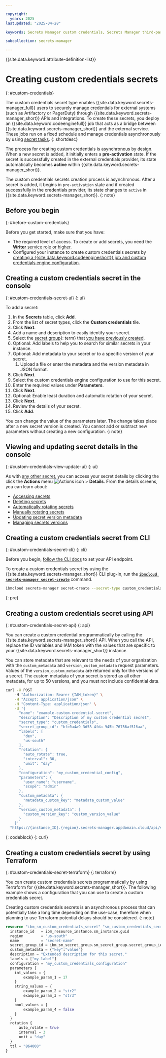 ```yaml
---

copyright:
  years: 2025
lastupdated: "2025-04-28"

keywords: Secrets Manager custom credentials, Secrets Manager third-party

subcollection: secrets-manager

---
```


{{site.data.keyword.attribute-definition-list}}

# Creating custom credentials secrets
{: #custom-credentials}

The custom credentials secret type enables {{site.data.keyword.secrets-manager_full}} users to securely manage credentials for external systems (such as Artifactory or PagerDuty) through {{site.data.keyword.secrets-manager_short}} APIs and integrations. To create these secrets, you deploy an  {{site.data.keyword.codeenginefull}} job that acts as a bridge between {{site.data.keyword.secrets-manager_short}} and the external service. These jobs run on a fixed schedule and manage credentials asynchronously by using [secret tasks](/docs/secrets-manager?topic=secrets-manager-secret-tasks).
{: shortdesc}

The process for creating custom credentials is asynchronous by design. When a new secret is added, it initially enters a **pre-activation** state. If the secret is successfully created in the external credentials provider, its state automatically becomes **active** within {{site.data.keyword.secrets-manager_short}}.

The custom credentials secrets creation process is asynchronous. After a secret is added, it begins in `pre-activation` state and if created successfully in the credentials provider, its state changes to `active` in {{site.data.keyword.secrets-manager_short}}.
{: note}

## Before you begin
{: #before-custom-credentials}

Before you get started, make sure that you have:
- The required level of access. To create or add secrets, you need the [**Writer** service role or higher](/docs/secrets-manager?topic=secrets-manager-iam).
- Configured your instance to create custom credentials secrets by [creating a {{site.data.keyword.codeengineshort}} job and custom credentials engine configuration](/docs/secrets-manager?topic=secrets-manager-custom-credentials-prepare).

## Creating a custom credentials secret in the console
{: #custom-credentials-secret-ui}
{: ui}

To add a secret:

1. In the **Secrets** table, click **Add**.
2. From the list of secret types, click the **Custom credentials** tile.
3. Click **Next**.
4. Add a name and description to easily identify your secret.
5. Select the [secret group](#x9968962){: term} that [you have previously created](/docs/secrets-manager?topic=secrets-manager-custom-credentials-config&interface=ui#custom-credentials-config-before-begin).
6. Optional: Add labels to help you to search for similar secrets in your instance.
7. Optional: Add metadata to your secret or to a specific version of your secret.
    1. Upload a file or enter the metadata and the version metadata in JSON format.  
8. Click **Next**.
9. Select the custom credentials engine configuration to use for this secret.
10. Enter the required values under **Parameters**.
11. Click **Next**.
12. Optional: Enable least duration and automatic rotation of your secret.
13. Click **Next**.
18. Review the details of your secret. 
19. Click **Add**.

You can change the value of the parameters later. The change takes place after a new secret version is created. You cannot add or subtract new parameters without creating a new configuration.
{: note}

## Viewing and updating secret details in the console
{: #custom-credentials-view-update-ui}
{: ui}

As with [any other secret](/docs/secrets-manager?topic=secrets-manager-updating-secret-metadata), you can access your secret details by clicking the click the **Actions** menu ![Actions icon](../icons/actions-icon-vertical.svg) > **Details**. From the details screens, you can learn about:

* [Accessing secrets](/docs/secrets-manager?topic=secrets-manager-access-secrets)
* [Deleting secrets](/docs/secrets-manager?topic=secrets-manager-delete-secrets)
* [Automatically rotating secrets](/docs/secrets-manager?topic=secrets-manager-automatic-rotation)
* [Manually rotating secrets](/docs/secrets-manager?topic=secrets-manager-manual-rotation)
* [Updating secret version metadata](/docs/secrets-manager?topic=secrets-manager-updating-secret-version)
* [Managing secrets versions](/docs/secrets-manager?topic=secrets-manager-version-history)

## Creating a custom credentials secret from CLI
{: #custom-credentials-secret-cli}
{: cli}

Before you begin, [follow the CLI docs](/docs/secrets-manager?topic=secrets-manager-secrets-manager-cli) to set your API endpoint.

To create a custom credentials secret by using the {{site.data.keyword.secrets-manager_short}} CLI plug-in, run the [**`ibmcloud secrets-manager secret-create`**](/docs/secrets-manager?topic=secrets-manager-secrets-manager-cli#secrets-manager-cli-secret-create-command) command. 

```sh 
ibmcloud secrets-manager secret-create --secret-type custom_credentials --secret-name "example-custom-credential-secret" --secret-description "Description of my custom credential secret" --secret-rotation '{"auto_rotate": true,"interval": 30,"unit": "day"}' --custom-credentials-paramters '{"my_input_parameter":"my_param_value"}' --custom-credentials-configuration '{"my_custom_credential_config"}' --secret-custom-metadata '{"metadata_custom_key": "metadata_custom_value"},"version_custom_metadata": {"custom_version_key": "custom_version_value"}}'
```
{: pre}


## Creating a custom credentials secret using API
{: #custom-credentials-secret-api}
{: api}

You can create a custom credential programmatically by calling the {{site.data.keyword.secrets-manager_short}} API. When you call the API, replace the ID variables and IAM token with the values that are specific to your {{site.data.keyword.secrets-manager_short}} instance.

You can store metadata that are relevant to the needs of your organization with the `custom_metadata` and `version_custom_metadata` request parameters. Values of the `version_custom_metadata` are returned only for the versions of a secret. The custom metadata of your secret is stored as all other metadata, for up to 50 versions, and you must not include confidential data.


```sh
curl -X POST 
    -H "Authorization: Bearer {IAM_token}" \
    -H "Accept: application/json" \
    -H "Content-Type: application/json" \
    -d '{
      "name": "example-custom-credential-secret",
      "description": "Description of my custom credential secret",
      "secret_type": "custom_credentials",
      "secret_group_id": "bfc0a4a9-3d58-4fda-945b-76756af516aa",
      "labels": [
        "dev",
        "us-south"
      ],
      "rotation": {
        "auto_rotate": true,
        "interval": 30,
        "unit": "day"
      },
      "configuration": "my_custom_credential_config",
      "parameters": {
        "user_name": "username",
        "scope": "admin"
      },
      "custom_metadata": {
        "metadata_custom_key": "metadata_custom_value"
      },
      "version_custom_metadata": {
        "custom_version_key": "custom_version_value"
      }
    }'
  "https://{instance_ID}.{region}.secrets-manager.appdomain.cloud/api/v2/secrets" 
```
{: codeblock}
{: curl}

## Creating a custom credentials secret by using Terraform
{: #custom-credentials-secret-terraform}
{: terraform}

You can create custom credentials secrets programmatically by using Terraform for {{site.data.keyword.secrets-manager_short}}.
The following example shows a configuration that you can use to create a custom credentials secret.

Creating custom credentials secrets is an asynchronous process that can potentially take a long time depending on the use-case, therefore when planning to use Terraform potential delays should be considered.
{: note}

```terraform
resource "ibm_sm_custom_credentials_secret" "sm_custom_credentials_secret" {
  instance_id   = ibm_resource_instance.sm_instance.guid
  region        = "us-south"
  name 			= "secret-name"
  secret_group_id = ibm_sm_secret_group.sm_secret_group.secret_group_id
  custom_metadata = {"key":"value"}
  description = "Extended description for this secret."
  labels = ["my-label"]
  configuration = "my_custom_credentials_configuration"
  parameters {
    int_values = {
        example_param_1 = 17
    }
    string_values = {
        example_param_2 = "str2"
        example_param_3 = "str3"
    }
    bool_values = {
        example_param_4 = false
    }
  }
  rotation {
      auto_rotate = true
      interval = 3
      unit = "day"
  }
  ttl = "864000"
}
```
